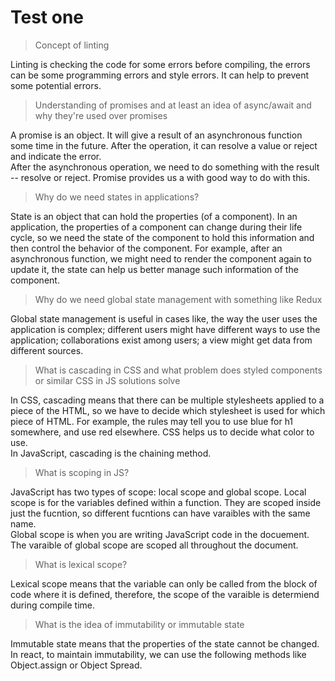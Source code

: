 # Test one  
> Concept of linting  

Linting is checking the code for some errors before compiling, the errors can be some programming errors and style errors. It can help to prevent some potential errors.  

> Understanding of promises and at least an idea of async/await and why they're used over promises

A promise is an object. It will give a result of an asynchronous function some time in the future. After the operation, it can resolve a value or reject and indicate the error.   
After the asynchronous operation, we need to do something with the result -- resolve or reject. Promise provides us a with good way to do with this.

> Why do we need states in applications?


State is an object that can hold the properties (of a component). In an application, the properties of a component can change during their life cycle, so we need the state of the component to hold this information and then control the behavior of the component. For example, after an asynchronous function, we might need to render the component again to update it, the state can help us better manage such information of the component.

> Why do we need global state management with something like Redux

Global state management is useful in cases like, the way the user uses the application is complex; different users might have different ways to use the application; collaborations exist among users; a view might get data from different sources.  

> What is cascading in CSS and what problem does styled components or similar CSS in JS solutions solve

In CSS, cascading means that there can be multiple stylesheets applied to a piece of the HTML, so we have to decide which stylesheet is used for which piece of HTML. For example, the rules may tell you to use blue for h1 somewhere, and use red elsewhere. CSS helps us to decide what color to use.  
In JavaScript, cascading is the chaining method.  

> What is scoping in JS?

JavaScript has two types of scope: local scope and global scope.
Local scope is for the variables defined within a function. They are scoped inside just the fucntion, so different fucntions can have varaibles with the same name.  
Global scope is when you are writing JavaScript code in the docuement. The varaible of global scope are scoped all throughout the document.  

> What is lexical scope?

Lexical scope means that the variable can only be called from the block of code where it is defined, therefore, the scope of the varaible is determiend during compile time.  

> What is the idea of immutability or immutable state

Immutable state means that the properties of the state cannot be changed.
In react, to maintain immutability, we can use the following methods like Object.assign or Object Spread.
